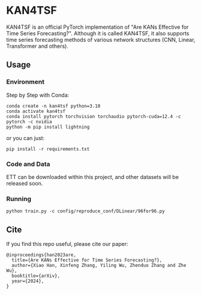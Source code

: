 # KAN4TSF

KAN4TSF is an official PyTorch implementation of "Are KANs Effective for Time Series Forecasting?". 
Although it is called KAN4TSF, it also supports time series forecasting methods of various network structures (CNN, Linear, Transformer and others).

## Usage

### Environment
Step by Step with Conda:
```shell
conda create -n kan4tsf python=3.10
conda activate kan4tsf
conda install pytorch torchvision torchaudio pytorch-cuda=12.4 -c pytorch -c nvidia
python -m pip install lightning
```

or you can just:
```shell
pip install -r requirements.txt
```

### Code and Data
ETT can be downloaded within this project, and other datasets will be released soon.

### Running
```shell
python train.py -c config/reproduce_conf/DLinear/96for96.py
```

## Cite
If you find this repo useful, please cite our paper:
```
@inproceedings{han2023are,
  title={Are KANs Effective for Time Series Forecasting?},
  author={Xiao Han, Xinfeng Zhang, Yiling Wu, Zhenduo Zhang and Zhe Wu},
  booktitle={arXiv},
  year={2024},
}
```
